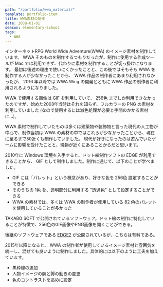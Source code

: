 ```yaml
---
path: "/portfolio/wwa_material/"
template: portfolio-item
title: WWA素材の制作
date: 2008-01-01
season: elementary-school
tags:
  - WWA
---
```


インターネットRPG World Wide Adventure(WWA) のイメージ素材を制作しています。
WWA そのものを制作するつもりだったが、制作に使用する作成ツールが Mac では利用できず、代わりに素材を制作することが切っ掛けになります。
最初は後述の理由で使いにくかったことと、この後ではそもそも WWA を制作する人が少なかったことから、 WWA 作品の制作者にあまり利用されなかったが、 2016 年以降では WWA Wing の開発とともに WWA 作品の制作者に利用されるようになりました。

WWA で使用する画像は GIF を利用していて、 256色 までしか利用できなかったのですが、始めた2008年当時はそれを知らず、フルカラーの PNG の素材を利用していました (なので使用するには減色処理が必要と手間のかかる素材に...)。

WWA 素材で制作していたものは多くは建築物や装飾物と言った現代の人工物が中心で、制作当初は WWA の素材の中ではこれらが少なかったことから、現在に至るまで50近くも制作していました。
現代が好きになったのは遊んでいたゲームに影響を受けたことと、現物が近くにあることからだと思います。

2010年に Windows 環境を入手すると、ドット絵制作ソフトの EDGE が利用できることから、 GIF として制作しました。制作に通じて、以下のことが学べました。

- GIF には「パレット」という概念があり、好きな色を 256色 設定することができる
- そのうちの 1色 を、透明部分に利用する "透過色" として設定することができる
- WWA の素材では、多くは WWA の制作者が使用している 82 色のパレットを使用していることが多かった

<about-note title="EDGE とは" link="http://takabosoft.com/edge" linkname="EDGEのページ">

TAKABO SOFT で公開されているソフトウェア。ドット絵の制作に特化していることが特徴で、256色のGIF画像やPNG画像を開くことができる。

後継のソフトウェアである [EDGE2](http://takabosoft.com/edge2) が公開されているが、こちらは有料である。

</about-note>

2015年以降になると、 WWA の制作者が使用しているイメージ素材と雰囲気を統一し、混ぜても良いように制作しました。具体的には以下のように工夫を加えています。

- 黒枠線の追加
- 人物イメージの腕と脚の動きの変更
- 色のコントラストを高めに設定
